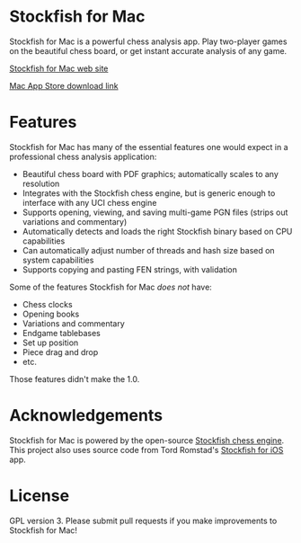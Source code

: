 # Stockfish for Mac

Stockfish for Mac is a powerful chess analysis app. Play two-player games on the beautiful chess board, or get instant accurate analysis of any game.

[Stockfish for Mac web site](http://stockfishchess.org/mac/)

[Mac App Store download link](https://itunes.apple.com/us/app/stockfish/id801463932?ls=1&mt=12)

# Features

Stockfish for Mac has many of the essential features one would expect in a professional chess analysis application:

- Beautiful chess board with PDF graphics; automatically scales to any resolution
- Integrates with the Stockfish chess engine, but is generic enough to interface with any UCI chess engine
- Supports opening, viewing, and saving multi-game PGN files (strips out variations and commentary)
- Automatically detects and loads the right Stockfish binary based on CPU capabilities
- Can automatically adjust number of threads and hash size based on system capabilities
- Supports copying and pasting FEN strings, with validation

Some of the features Stockfish for Mac *does not* have:

- Chess clocks
- Opening books
- Variations and commentary
- Endgame tablebases
- Set up position
- Piece drag and drop
- etc.

Those features didn't make the 1.0.

# Acknowledgements

Stockfish for Mac is powered by the open-source [Stockfish chess engine](https://github.com/mcostalba/Stockfish). This project also uses source code from Tord Romstad's [Stockfish for iOS](https://itunes.apple.com/us/app/stockfish-chess/id305558605?mt=8) app.

# License

GPL version 3. Please submit pull requests if you make improvements to Stockfish for Mac!
